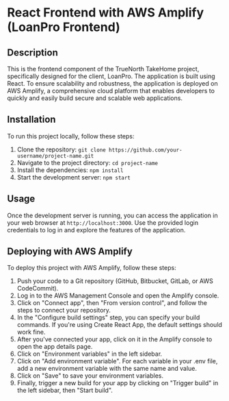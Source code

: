 # React Frontend with AWS Amplify (LoanPro Frontend)

## Description

This is the frontend component of the TrueNorth TakeHome project, specifically designed for the client, LoanPro. The application is built using React. To ensure scalability and robustness, the application is deployed on AWS Amplify, a comprehensive cloud platform that enables developers to quickly and easily build secure and scalable web applications.

## Installation

To run this project locally, follow these steps:

1. Clone the repository: `git clone https://github.com/your-username/project-name.git`
2. Navigate to the project directory: `cd project-name`
3. Install the dependencies: `npm install`
4. Start the development server: `npm start`

## Usage

Once the development server is running, you can access the application in your web browser at `http://localhost:3000`. Use the provided login credentials to log in and explore the features of the application.

## Deploying with AWS Amplify

To deploy this project with AWS Amplify, follow these steps:

1. Push your code to a Git repository (GitHub, Bitbucket, GitLab, or AWS CodeCommit).
2. Log in to the AWS Management Console and open the Amplify console.
3. Click on "Connect app", then "From version control", and follow the steps to connect your repository.
4. In the "Configure build settings" step, you can specify your build commands. If you're using Create React App, the default settings should work fine.
5. After you've connected your app, click on it in the Amplify console to open the app details page.
6. Click on "Environment variables" in the left sidebar.
7. Click on "Add environment variable". For each variable in your .env file, add a new environment variable with the same name and value.
8. Click on "Save" to save your environment variables.
9. Finally, trigger a new build for your app by clicking on "Trigger build" in the left sidebar, then "Start build".
